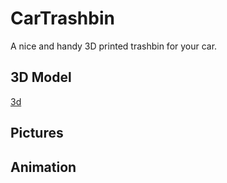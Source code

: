 # CarTrashbin
A nice and handy 3D printed trashbin for your car.

## 3D Model
[3d](3d/trashbin.stl)

## Pictures

## Animation
